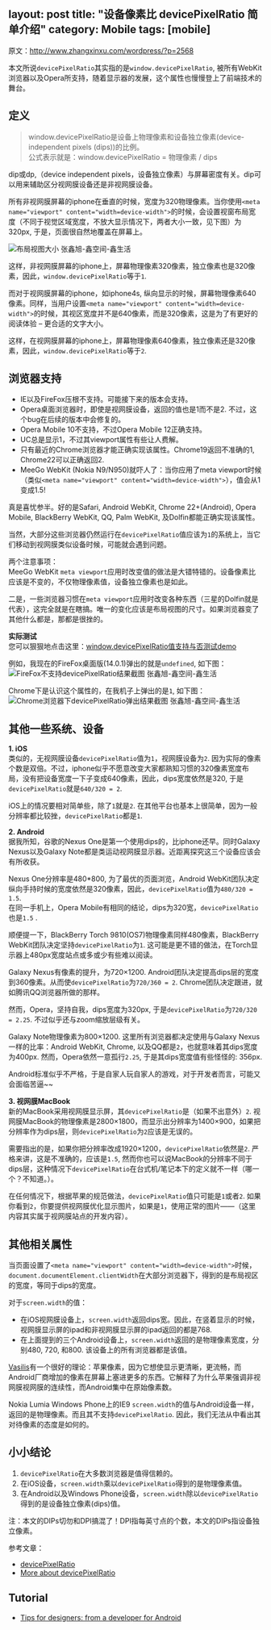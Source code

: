 layout: post
title: "设备像素比 devicePixelRatio 简单介绍"
category: Mobile
tags: [mobile]
---

原文：<http://www.zhangxinxu.com/wordpress/?p=2568>

本文所说`devicePixelRatio`其实指的是`window.devicePixelRatio`, 被所有WebKit浏览器以及Opera所支持，随着显示器的发展，这个属性也慢慢登上了前端技术的舞台。

## 定义

> window.devicePixelRatio是设备上物理像素和设备独立像素(device-independent pixels (dips))的比例。  
> 公式表示就是：window.devicePixelRatio = 物理像素 / dips

dip或dp,（device independent pixels，设备独立像素）与屏幕密度有关。dip可以用来辅助区分视网膜设备还是非视网膜设备。

所有非视网膜屏幕的iphone在垂直的时候，宽度为320物理像素。当你使用`<meta name="viewport" content="width=device-width">`的时候，会设置视窗布局宽度（不同于视觉区域宽度，不放大显示情况下，两者大小一致，见下图）为320px, 于是，页面很自然地覆盖在屏幕上。

![布局视图大小 张鑫旭-鑫空间-鑫生活](http://johnnyimages.qiniudn.com/mobile_viewportzoomedout.jpg "布局视图大小 张鑫旭-鑫空间-鑫生活")

这样，非视网膜屏幕的iphone上，屏幕物理像素320像素，独立像素也是320像素，因此，`window.devicePixelRatio`等于`1`.

而对于视网膜屏幕的iphone，如iphone4s, 纵向显示的时候，屏幕物理像素640像素。同样，当用户设置`<meta name="viewport" content="width=device-width">`的时候，其视区宽度并不是640像素，而是320像素，这是为了有更好的阅读体验 – 更合适的文字大小。

这样，在视网膜屏幕的iphone上，屏幕物理像素640像素，独立像素还是320像素，因此，`window.devicePixelRatio`等于`2`.

<!--more-->

## 浏览器支持

* IE以及FireFox压根不支持。可能接下来的版本会支持。
* Opera桌面浏览器时，即使是视网膜设备，返回的值也是1而不是2. 不过，这个bug在后续的版本中会修复的。
* Opera Mobile 10不支持，不过Opera Mobile 12正确支持。
* UC总是显示1，不过其viewport属性有些让人费解。
* 只有最近的Chrome浏览器才能正确实现该属性。Chrome19返回不准确的1, Chrome22可以正确返回2.
* MeeGo WebKit (Nokia N9/N950)就吓人了：当你应用了meta viewport时候（类似`<meta name="viewport" content="width=device-width">`），值会从1变成1.5!

真是喜忧参半。好的是Safari, Android WebKit, Chrome 22+(Android), Opera Mobile, BlackBerry WebKit, QQ, Palm WebKit, 及Dolfin都能正确实现该属性。

当然，大部分这些浏览器仍然运行在`devicePixelRatio`值应该为`1`的系统上，当它们移动到视网膜类似设备时候，可能就会遇到问题。

两个注意事项：  
MeeGo WebKit `meta viewport`应用时改变值的做法是大错特错的。设备像素比应该是不变的，不仅物理像素值，设备独立像素也是如此。

二是，一些浏览器习惯在`meta viewport`应用时改变各种东西（三星的Dolfin就是代表），这完全就是在瞎搞。唯一的变化应该是布局视图的尺寸。如果浏览器变了其他什么都是，那都是很挫的。

**实际测试**  
您可以狠狠地点击这里：[window.devicePixelRatio值支持与否测试demo](http://www.zhangxinxu.com/study/201208/window-device-pixel-ratio.html)

例如，我现在的FireFox桌面版(14.0.1)弹出的就是`undefined`, 如下图：  
![FireFox不支持devicePixelRatio结果截图 张鑫旭-鑫空间-鑫生活](http://image.zhangxinxu.com/image/blog/201208/2012-08-23_140354.png "FireFox不支持devicePixelRatio结果截图")

Chrome下是认识这个属性的，在我机子上弹出的是`1`, 如下图：  
![Chrome浏览器下devicePixelRatio弹出结果截图 张鑫旭-鑫空间-鑫生活](http://image.zhangxinxu.com/image/blog/201208/2012-08-23_140751.png "Chrome浏览器下devicePixelRatio弹出结果截图 张鑫旭-鑫空间-鑫生活")

## 其他一些系统、设备

**1. iOS**  
类似的，无视网膜设备`devicePixelRatio`值为`1`，视网膜设备为`2`. 因为实际的像素个数是双倍。不过，iphone似乎不愿意改变大家都熟知习惯的320像素宽度布局，没有把设备宽度一下子变成640像素，因此，dips宽度依然是320, 于是`devicePixelRatio`就是`640/320 = 2`.

iOS上的情况要相对简单些，除了`1`就是`2`. 在其他平台也基本上很简单，因为一般分辨率都比较挫，`devicePixelRatio`都是`1`.

**2. Android**  
据我所知，谷歌的Nexus One是第一个使用dips的，比iphone还早。同时Galaxy Nexus以及Galaxy Note都是类运动视网膜显示器。近距离探究这三个设备应该会有所收获。

Nexus One分辨率是480*800, 为了最优的页面浏览，Android WebKit团队决定纵向手持时候的宽度依然是320像素，因此，`devicePixelRatio`值为`480/320 = 1.5`.  
在同一手机上，Opera Mobile有相同的结论，dips为320宽，`devicePixelRatio`也是`1.5` .

顺便提一下，BlackBerry Torch 9810(OS7)物理像素同样480像素，BlackBerry WebKit团队决定坚持`devicePixelRatio`为`1`. 这可能是更不错的做法，在Torch显示器上480px宽度站点或多或少有些难以阅读。

Galaxy Nexus有像素的提升，为720×1200. Android团队决定提高dips层的宽度到360像素。从而使`devicePixelRatio`为`720/360 = 2`. Chrome团队决定跟进，就如腾讯QQ浏览器所做的那样。

然而，Opera，坚持自我，dips宽度为320px, 于是`devicePixelRatio`为`720/320 = 2.25`. 不过似乎还与zoom缩放层级有关。

Galaxy Note物理像素为800×1200. 这里所有浏览器都决定使用与Galaxy Nexus一样的比率：Android WebKit, Chrome, 以及QQ都是`2`，也就意味着其dips宽度为400px. 然而，Opera依然一意孤行`2.25`, 于是其dips宽度值有些怪怪的: 356px.

Android标准似乎不严格，于是自家人玩自家人的游戏，对于开发者而言，可能又会面临苦逼~~

**3. 视网膜MacBook**  
新的MacBook采用视网膜显示屏，其`devicePixelRatio`是（如果不出意外）`2`. 视网膜MacBook的物理像素是2800×1800，而显示出分辨率为1400×900，如果把分辨率作为dips层，则`devicePixelRatio`为`2`应该是无误的。

需要指出的是，如果你把分辨率改成1920×1200，`devicePixelRatio`依然是`2`. 严格来讲，这是不准确的，应该是`1.5`, 然而你也可以说MacBook的分辨率不同于dips层，这种情况下`devicePixelRatio`在台式机/笔记本下的定义就不一样（哪一个？不知道。）。

在任何情况下，根据苹果的规范做法，`devicePixelRatio`值只可能是`1`或者`2`. 如果你看到`2`，你要提供视网膜优化显示图片，如果是`1`，使用正常的图片——（这里内容其实属于视网膜站点的开发内容）。

## 其他相关属性

当页面设置了`<meta name="viewport" content="width=device-width">`时候，`document.documentElement.clientWidth`在大部分浏览器下，得到的是布局视区的宽度，等同于dips的宽度。

对于`screen.width`的值：

* 在iOS视网膜设备上，`screen.width`返回dips宽。因此，在竖着显示的时候，视网膜显示屏的ipad和非视网膜显示屏的ipad返回的都是768.
* 在上面提到的三个Android设备上，`screen.width`返回的是物理像素宽度，分别480, 720, 和800. 该设备上的所有浏览器都是该值。

[Vasilis](http://vasilis.nl/)有一个很好的理论：苹果像素，因为它想使显示更清晰，更流畅，而Android厂商增加的像素在屏幕上塞进更多的东西。它解释了为什么苹果强调非视网膜视网膜的连续性，而Android集中在原始像素数。

Nokia Lumia Windows Phone上的IE9 `screen.width`的值与Android设备一样，返回的是物理像素。而且其不支持`devicePixelRatio`. 因此，我们无法从中看出其对待像素的态度是如何的。

## 小小结论

1.  `devicePixelRatio`在大多数浏览器是值得信赖的。
2.  在iOS设备，`screen.width`乘以`devicePixelRatio`得到的是物理像素值。
3.  在Android以及Windows Phone设备，`screen.width`除以`devicePixelRatio`得到的是设备独立像素(dips)值。

注：本文的DIPs切勿和DPI搞混了！DPI指每英寸点的个数，本文的DIPs指设备独立像素。

参考文章：

- [devicePixelRatio](http://www.quirksmode.org/blog/archives/2012/06/devicepixelrati.html)  
- [More about devicePixelRatio](http://www.quirksmode.org/blog/archives/2012/07/more_about_devi.html)

## Tutorial

- [Tips for designers: from a developer for Android](http://vinsol.com/blog/2014/11/20/tips-for-designers-from-a-developer)